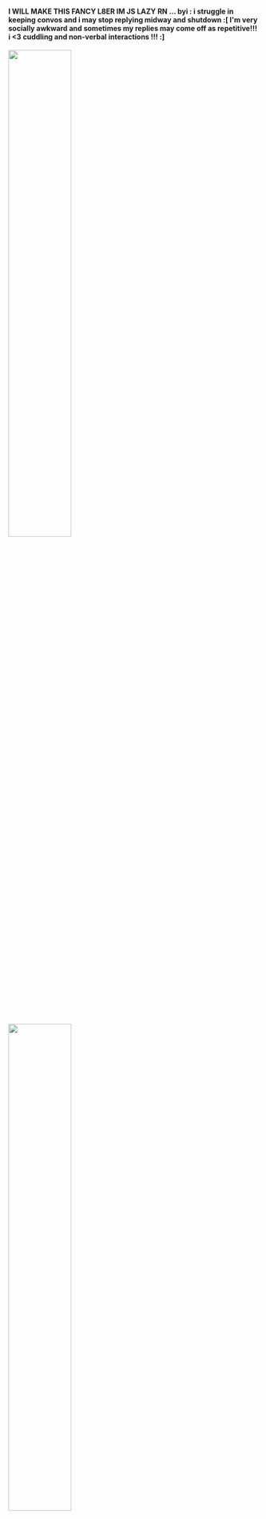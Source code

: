 <p align="center">
    <h4> I WILL MAKE THIS FANCY L8ER IM JS LAZY RN ... byi : i struggle in keeping convos and i may stop replying midway and shutdown :[ I'm very socially awkward and sometimes my replies may come off as repetitive!!! i <3 cuddling and non-verbal interactions !!! :] </h4>
    <img src="https://file.garden/Z1OpYh3OMHUM4tMG/Screenshot%202025-07-01%20120152.png" style="width:50%; height:auto;">
    <img src="https://file.garden/Z1OpYh3OMHUM4tMG/Screenshot%202025-07-01%20120218.png" style="width:50%; height:auto;">
</p>
